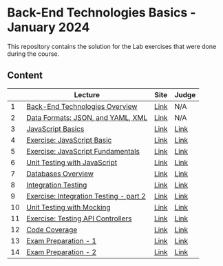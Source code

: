 # Back-End Technologies Basics - January 2024

This repository contains the solution for the Lab exercises that were done during the course.

## Content

|   | Lecture                   | Site | Judge |
|---|---------------------------|------|-------|
| 1  | [Back-End Technologies Overview](./solutions/01-backend-tech-overview/) | [Link](https://softuni.bg/trainings/4398/back-end-technologies-basics-january-2024#lesson-65533) | N/A |
| 2  | [Data Formats: JSON, and YAML, XML](./solutions/02-json-yaml-xml/) | [Link](https://softuni.bg/trainings/4398/back-end-technologies-basics-january-2024#lesson-65534) | N/A |
| 3  | [JavaScript Basics](./solutions/03-javascript-basics/) | [Link](https://softuni.bg/trainings/4398/back-end-technologies-basics-january-2024#lesson-65536) | [Link](https://judge.softuni.org/Contests/4622/JS-Basics-Lab) |
| 4  | [Exercise: JavaScript Basic](./solutions/04-javascript-basics-exercise/) | [Link](https://softuni.bg/trainings/4398/back-end-technologies-basics-january-2024#lesson-65537) | [Link](https://judge.softuni.org/Contests/4628/JS-Basics-Exercises) |
| 5  | [Exercise: JavaScript Fundamentals](./solutions/05-javascript-fundamentals-exercise/) | [Link](https://softuni.bg/trainings/4398/back-end-technologies-basics-january-2024#lesson-65539) | [Link](TODO) |
| 6  | [Unit Testing with JavaScript](./solutions/06-unit-testing-with-javascript/) | [Link](https://softuni.bg/trainings/4398/back-end-technologies-basics-january-2024#lesson-65540) | [Link](TODO) |
| 7  | [Databases Overview](./solutions/07-databases-overview/) | [Link](https://softuni.bg/trainings/4398/back-end-technologies-basics-january-2024#lesson-65542) | [Link](TODO) |
| 8  | [Integration Testing](./solutions/08-integration-testing/) | [Link](https://softuni.bg/trainings/4398/back-end-technologies-basics-january-2024#lesson-65543) | [Link](TODO) |
| 9  | [Exercise: Integration Testing - part 2](./solutions/09-integration-testing-excercise-2/) | [Link](https://softuni.bg/trainings/4398/back-end-technologies-basics-january-2024#lesson-65545) | [Link](TODO) |
| 10 | [Unit Testing with Mocking](./solutions/10-unit-testing-with-mocking/) | [Link](https://softuni.bg/trainings/4398/back-end-technologies-basics-january-2024#lesson-65546) | [Link](TODO) |
| 11 | [Exercise: Testing API Controllers](./solutions/11-testing-api-controllers-exercise/) | [Link](https://softuni.bg/trainings/4398/back-end-technologies-basics-january-2024#lesson-65548) | [Link](TODO) |
| 12 | [Code Coverage](./solutions/12-code-coverage/) | [Link](https://softuni.bg/trainings/4398/back-end-technologies-basics-january-2024#lesson-65549) | [Link](TODO) |
| 13 | [Exam Preparation - 1](./solutions/13-exam-preparation-1/) | [Link](https://softuni.bg/trainings/4398/back-end-technologies-basics-january-2024#lesson-65551) | [Link](TODO) |
| 14 | [Exam Preparation - 2](./solutions/14-exam-preparation-2/) | [Link](https://softuni.bg/trainings/4398/back-end-technologies-basics-january-2024#lesson-65552) | [Link](TODO) |
